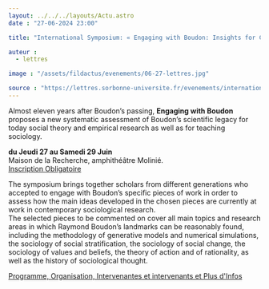 ```yaml
---
layout: ../../../layouts/Actu.astro
date : "27-06-2024 23:00"

title: "International Symposium: « Engaging with Boudon: Insights for Contemporary Sociological Science »"

auteur :
  - lettres

image : "/assets/fildactus/evenements/06-27-lettres.jpg"

source : "https://lettres.sorbonne-universite.fr/evenements/international-symposium-engaging-with-boudon-insights-for-contemporary-sociological-science"
---
```


Almost eleven years after Boudon’s passing, __Engaging with Boudon__ proposes a new systematic assessment of Boudon’s scientific legacy for today social theory and empirical research as well as for teaching sociology.

__du Jeudi 27 au Samedi 29 Juin__  
Maison de la Recherche, amphithéâtre Molinié.  
[Inscription Obligatoire](https://docs.google.com/forms/d/e/1FAIpQLScX9OgOpJYJ8iGHouUxwCw31PsosgO2hRJKJyZpcQNh0pAbJw/viewform)

The symposium brings together scholars from different generations who accepted to engage with Boudon’s specific pieces of work in order to assess how the main ideas developed in the chosen pieces are currently at work in contemporary sociological research.  
The selected pieces to be commented on cover all main topics and research areas in which Raymond Boudon’s landmarks can be reasonably found, including the methodology of generative models and numerical simulations, the sociology of social stratification, the sociology of social change, the sociology of values and beliefs, the theory of action and of rationality, as well as the history of sociological thought.

[Programme, Organisation, Intervenantes et intervenants et Plus d'Infos](https://lettres.sorbonne-universite.fr/evenements/international-symposium-engaging-with-boudon-insights-for-contemporary-sociological-science)